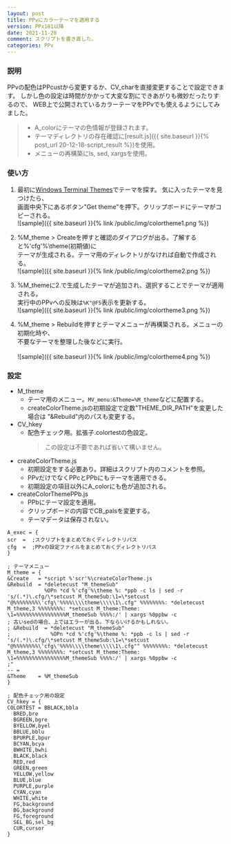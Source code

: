 ```yaml
---
layout: post
title: PPvにカラーテーマを適用する
version: PPx181以降
date: 2021-11-20
comment: スクリプトを書き直した。
categories: PPv
---
```

### 説明
PPvの配色はPPcustから変更するか、CV\_charを直接変更することで設定できます。
しかし色の設定は時間がかかって大変な割にできあがりも微妙だったりするので、
WEB上で公開されているカラーテーマをPPvでも使えるようにしてみました。
> - A\_colorにテーマの色情報が登録されます。
> - テーマディレクトリの存在確認に[result.js]({{ site.baseurl }}{% post_url 20-12-18-script_result %})を使用。
> - メニューの再構築にls, sed, xargsを使用。

### 使い方
1. 最初に[Windows Terminal Themes](https://windowsterminalthemes.dev/)でテーマを探す。
  気に入ったテーマを見つけたら、<BR>
  画面中央下にあるボタン"Get theme"を押下。クリップボードにテーマがコピーされる。<BR>
  ![sample]({{ site.baseurl }}{% link /public/img/colortheme1.png %})
1. %M\_theme > Createを押すと確認のダイアログが出る。了解すると%'cfg'%\theme(初期値)に<BR>
  テーマが生成される。テーマ用のディレクトリがなければ自動で作成される。<BR>
  ![sample]({{ site.baseurl }}{% link /public/img/colortheme2.png %})
3. %M\_themeに2.で生成したテーマが追加され、選択することでテーマが適用される。<BR>
  実行中のPPvへの反映は`%K"@F5`表示を更新する。<BR>
  ![sample]({{ site.baseurl }}{% link /public/img/colortheme3.png %})

4. %M\_theme > Rebuildを押すとテーマメニューが再構築される。メニューの初期化時や、<BR>
不要なテーマを整理した後などに実行。
<BR><BR>
![sample]({{ site.baseurl }}{% link /public/img/colortheme4.png %})

### 設定
- M\_theme
  - テーマ用のメニュー。`MV_menu:&Theme=%M_theme`などに配置する。
  - createColorTheme\.jsの初期設定で定数"THEME\_DIR\_PATH"を変更した場合は
  "&Rebuild"内のパスも変更する。<BR>
- CV\_hkey
  - 配色チェック用。拡張子.colortestの色設定。<BR>
    > この設定は不要であれば省いて構いません。
- createColorTheme\.js
  - 初期設定をする必要あり。詳細はスクリプト内のコメントを参照。
  - PPvだけでなくPPcとPPbにもテーマを適用できる。
  - 初期設定の項目以外にA\_colorにも色が追加される。
- createColorThemePPb\.js
  - PPbにテーマ設定を適用。
  - クリップボードの内容でCB\_palsを変更する。
  - テーマデータは保存されない。

```clean
A_exec = {
scr  =  ;スクリプトをまとめておくディレクトリパス
cfg  =  ;PPxの設定ファイルをまとめておくディレクトリパス
}

; テーマメニュー
M_theme = {
&Create   = *script %'scr'%\createColorTheme.js
&Rebuild  = *deletecust "M_themeSub"
            %OPn *cd %'cfg'%\theme %: *ppb -c ls | sed -r 's/(.*)\.cfg/\*setcust M_themeSub:\1=\*setcust "@%%%%%%%%\'cfg\'%%%%\\\\theme\\\\\1\.cfg" %%%%%%%%: *deletecust M_theme,3 %%%%%%%%: *setcust M_theme:Theme: \1=%%%%%%%%%%%%%%%%M_themeSub %%%%:/' | xargs %0ppbw -c
; 古いsedの場合、上ではエラーが出る。下ならいけるかもしれない。
; &Rebuild  = *deletecust "M_themeSub"
;             %OPn *cd %'cfg'%\theme %: *ppb -c ls | sed -r 's/(.*)\.cfg/\*setcust M_themeSub:\1=\*setcust "@%%%%%%%%\'cfg\'%%%%\\\\theme\\\\\1\.cfg"" %%%%%%%%: *deletecust M_theme,3 %%%%%%%%: *setcust M_theme:Theme: \1=%%%%%%%%%%%%%%%%M_themeSub %%%%:/' | xargs %0ppbw -c
;"
-- =
&Theme    = %M_themeSub
}

; 配色チェック用の設定
CV_hkey = {
COLORTEST = BBLACK,bbla
  BRED,bre
  BGREEN,bgre
  BYELLOW,byel
  BBLUE,bblu
  BPURPLE,bpur
  BCYAN,bcya
  BWHITE,bwhi
  BLACK,black
  RED,red
  GREEN,green
  YELLOW,yellow
  BLUE,blue
  PURPLE,purple
  CYAN,cyan
  WHITE,white
  FG,background
  BG,background
  FG,foreground
  SEL_BG,sel_bg
  CUR,cursor
}
```
<BR>
<script src="https://gist.github.com/tar80/f121348f7b667f69c3f8baa1241e3dd5.js"></script>
